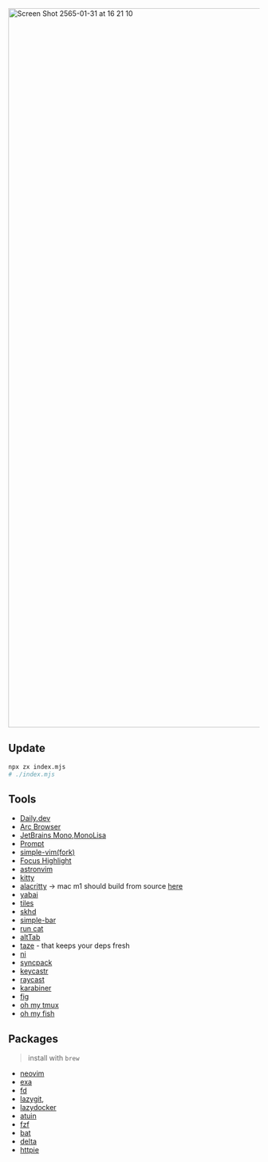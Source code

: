 <img width="1440" alt="Screen Shot 2565-01-31 at 16 21 10" src="https://user-images.githubusercontent.com/32437056/151768482-b53ca6bc-25b7-47f9-ba89-ba5dacde82df.png">

## Update 

```bash
npx zx index.mjs
# ./index.mjs
```

## Tools

- [Daily.dev](https://daily.dev/)
- [Arc Browser](https://arc.net/)
- [JetBrains Mono](https://www.jetbrains.com/lp/mono/),[MonoLisa](https://www.monolisa.dev/)
- [Prompt](https://github.com/starship/starship)
- [simple-vim(fork)](https://github.com/jungai/vscode-simple-vim)
- [Focus Highlight](https://github.com/dtinth/FocusHighlight.spoon)
- [astronvim](https://github.com/AstroNvim/AstroNvim)
- [kitty](https://sw.kovidgoyal.net/kitty/)
- [alacritty](https://github.com/alacritty/alacritty) -> mac m1 should build from source [here](https://github.com/alacritty/alacritty/issues/5632#issuecomment-988049036)
- [yabai](https://github.com/koekeishiya/yabai)
- [tiles](https://freemacsoft.net/tiles/)
- [skhd](https://github.com/koekeishiya/skhd)
- [simple-bar](https://github.com/Jean-Tinland/simple-bar)
- [run cat](https://apps.apple.com/us/app/runcat/id1429033973?mt=12)
- [altTab](https://alt-tab-macos.netlify.app/)
- [taze](https://github.com/antfu/taze) - that keeps your deps fresh
- [ni](https://github.com/antfu/ni)
- [syncpack](https://github.com/JamieMason/syncpack)
- [keycastr](https://github.com/keycastr/keycastr)
- [raycast](https://www.raycast.com/)
- [karabiner](https://karabiner-elements.pqrs.org/)
- [fig](https://fig.io/)
- [oh my tmux](https://github.com/gpakosz/.tmux)
- [oh my fish](https://github.com/oh-my-fish/oh-my-fish)

## Packages

> install with `brew`

- [neovim](https://neovim.io/)
- [exa](https://github.com/ogham/exa)
- [fd](https://github.com/sharkdp/fd)
- [lazygit](https://github.com/jesseduffield/lazygit),
- [lazydocker](https://github.com/jesseduffield/lazydocker)
- [atuin](https://github.com/ellie/atuin)
- [fzf](https://github.com/junegunn/fzf#using-homebrew)
- [bat](https://github.com/sharkdp/bat)
- [delta](https://github.com/dandavison/delta)
- [httpie](https://httpie.io/)